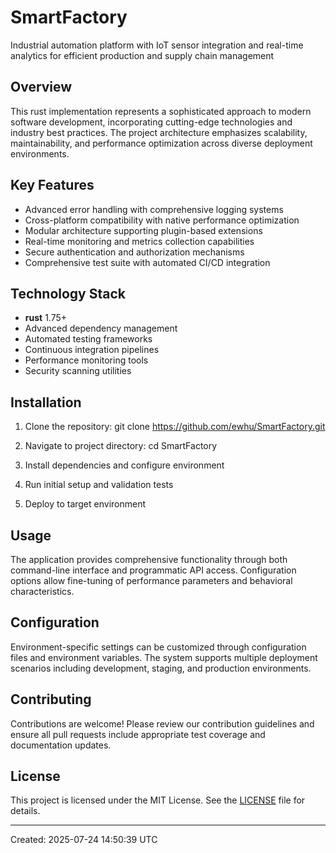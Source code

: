 <!-- fallback_SmartFactory_20250724145039_65280 -->

# SmartFactory

Industrial automation platform with IoT sensor integration and real-time analytics for efficient production and supply chain management

## Overview

This rust implementation represents a sophisticated approach to modern software development, incorporating cutting-edge technologies and industry best practices. The project architecture emphasizes scalability, maintainability, and performance optimization across diverse deployment environments.

## Key Features

- Advanced error handling with comprehensive logging systems
- Cross-platform compatibility with native performance optimization
- Modular architecture supporting plugin-based extensions
- Real-time monitoring and metrics collection capabilities
- Secure authentication and authorization mechanisms
- Comprehensive test suite with automated CI/CD integration

## Technology Stack

- **rust** 1.75+
- Advanced dependency management
- Automated testing frameworks
- Continuous integration pipelines
- Performance monitoring tools
- Security scanning utilities

## Installation

1. Clone the repository:
   git clone https://github.com/ewhu/SmartFactory.git

2. Navigate to project directory:
   cd SmartFactory

3. Install dependencies and configure environment

4. Run initial setup and validation tests

5. Deploy to target environment

## Usage

The application provides comprehensive functionality through both command-line interface and programmatic API access. Configuration options allow fine-tuning of performance parameters and behavioral characteristics.

## Configuration

Environment-specific settings can be customized through configuration files and environment variables. The system supports multiple deployment scenarios including development, staging, and production environments.

## Contributing

Contributions are welcome! Please review our contribution guidelines and ensure all pull requests include appropriate test coverage and documentation updates.

## License

This project is licensed under the MIT License. See the [LICENSE](https://github.com/ewhu/SmartFactory/blob/main/LICENSE) file for details.

---
Created: 2025-07-24 14:50:39 UTC
